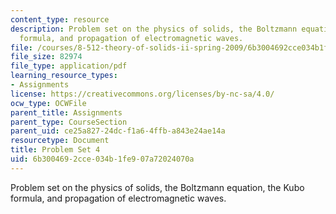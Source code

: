 ```yaml
---
content_type: resource
description: Problem set on the physics of solids, the Boltzmann equation, the Kubo
  formula, and propagation of electromagnetic waves.
file: /courses/8-512-theory-of-solids-ii-spring-2009/6b3004692cce034b1fe907a72024070a_MIT8_512s09_pset04.pdf
file_size: 82974
file_type: application/pdf
learning_resource_types:
- Assignments
license: https://creativecommons.org/licenses/by-nc-sa/4.0/
ocw_type: OCWFile
parent_title: Assignments
parent_type: CourseSection
parent_uid: ce25a827-24dc-f1a6-4ffb-a843e24ae14a
resourcetype: Document
title: Problem Set 4
uid: 6b300469-2cce-034b-1fe9-07a72024070a
---
```

Problem set on the physics of solids, the Boltzmann equation, the Kubo formula, and propagation of electromagnetic waves.